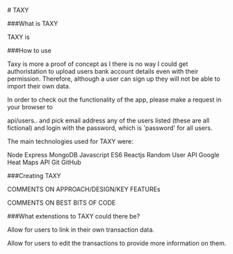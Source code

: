 # TAXY

###What is TAXY

TAXY is 

###How to use

Taxy is more a proof of concept as I there is no way I could get authoristation to upload users bank account details even with their permission. Therefore, although a user can sign up they will not be able to import their own data.

In order to check out the functionality of the app, please make a request in your browser to 

api/users.. and pick email address any of the users listed (these are all fictional) and login with the password, which is 'password' for all users.

The main technologies used for TAXY were:

Node
Express
MongoDB
Javascript
ES6
Reactjs
Random User API
Google Heat Maps API
Git
GitHub

###Creating TAXY


COMMENTS ON APPROACH/DESIGN/KEY FEATUREs

COMMENTS ON BEST BITS OF CODE

###What extenstions to TAXY could there be?

Allow for users to link in their own transaction data. 

Allow for users to edit the transactions to provide more information on them.
